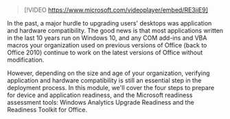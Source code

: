 > [!VIDEO https://www.microsoft.com/videoplayer/embed/RE3iiE9]

In the past, a major hurdle to upgrading users' desktops was application and hardware compatibility. The good news is that most applications written in the last 10 years run on Windows 10, and any COM add-ins and VBA macros your organization used on previous versions of Office (back to Office 2010) continue to work on the latest versions of Office without modification.

However, depending on the size and age of your organization, verifying application and hardware compatibility is still an essential step in the deployment process. In this module, we'll cover the four steps to prepare for device and application readiness, and the Microsoft readiness assessment tools: Windows Analytics Upgrade Readiness and the Readiness Toolkit for Office.
